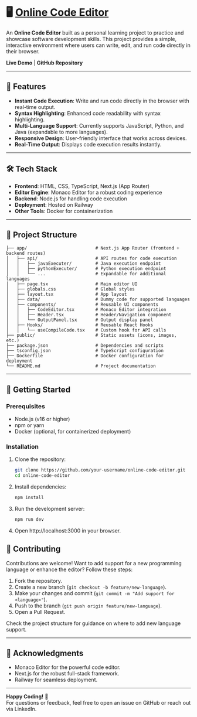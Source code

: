# 🖥️ [Online Code Editor](https://online-code-editor-production-2060.up.railway.app/)

An **Online Code Editor** built as a personal learning project to practice and showcase software development skills. This project provides a simple, interactive environment where users can write, edit, and run code directly in their browser.

**Live Demo** | **GitHub Repository**

---

## 🚀 Features

- **Instant Code Execution**: Write and run code directly in the browser with real-time output.
- **Syntax Highlighting**: Enhanced code readability with syntax highlighting.
- **Multi-Language Support**: Currently supports JavaScript, Python, and Java (expandable to more languages).
- **Responsive Design**: User-friendly interface that works across devices.
- **Real-Time Output**: Displays code execution results instantly.

---

## 🛠️ Tech Stack

- **Frontend**: HTML, CSS, TypeScript, Next.js (App Router)
- **Editor Engine**: Monaco Editor for a robust coding experience
- **Backend**: Node.js for handling code execution
- **Deployment**: Hosted on Railway
- **Other Tools**: Docker for containerization

---

## 📂 Project Structure

```plaintext
├── app/                          # Next.js App Router (frontend + backend routes)
│   ├── api/                      # API routes for code execution
│   │   ├── javaExecuter/         # Java execution endpoint
│   │   ├── pythonExecuter/       # Python execution endpoint
│   │   └── ...                   # Expandable for additional languages
│   ├── page.tsx                  # Main editor UI
│   ├── globals.css               # Global styles
│   ├── layout.tsx                # App layout
│   ├── data/                     # Dummy code for supported languages
│   ├── components/               # Reusable UI components
│   │   ├── CodeEditor.tsx        # Monaco Editor integration
│   │   ├── Header.tsx            # Header/Navigation component
│   │   └── OutputPanel.tsx       # Output display panel
│   ├── Hooks/                    # Reusable React Hooks
│   │   └── useCompileCode.tsx    # Custom hook for API calls
├── public/                       # Static assets (icons, images, etc.)
├── package.json                  # Dependencies and scripts
├── tsconfig.json                 # TypeScript configuration
├── Dockerfile                    # Docker configuration for deployment
└── README.md                     # Project documentation
```

---

## 🏁 Getting Started

### Prerequisites

- Node.js (v16 or higher)
- npm or yarn
- Docker (optional, for containerized deployment)

### Installation

1. Clone the repository:

   ```bash
   git clone https://github.com/your-username/online-code-editor.git
   cd online-code-editor
   ```

2. Install dependencies:

   ```bash
   npm install
   ```

3. Run the development server:

   ```bash
   npm run dev
   ```

4. Open http://localhost:3000 in your browser.

## 🤝 Contributing

Contributions are welcome! Want to add support for a new programming language or enhance the editor? Follow these steps:

1. Fork the repository.
2. Create a new branch (`git checkout -b feature/new-language`).
3. Make your changes and commit (`git commit -m "Add support for <language>"`).
4. Push to the branch (`git push origin feature/new-language`).
5. Open a Pull Request.

Check the project structure for guidance on where to add new language support.

---

## 🙌 Acknowledgments

- Monaco Editor for the powerful code editor.
- Next.js for the robust full-stack framework.
- Railway for seamless deployment.

---

**Happy Coding!** 🚀\
For questions or feedback, feel free to open an issue on GitHub or reach out via LinkedIn.
